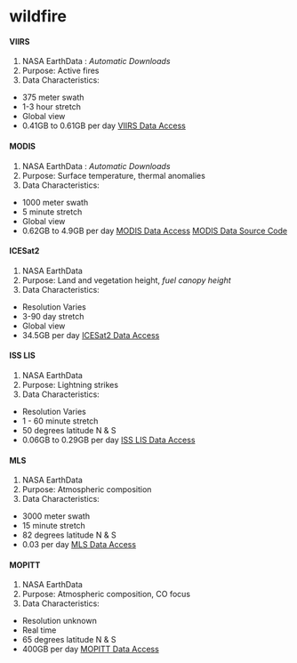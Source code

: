 # wildfire
#### **VIIRS**

1. NASA EarthData
: *Automatic Downloads*
2. Purpose: Active fires
3. Data Characteristics:
- 375 meter swath
- 1-3 hour stretch
- Global view
- 0.41GB to 0.61GB per day
[VIIRS Data Access](https://www.earthdata.nasa.gov/learn/find-data/near-real-time/viirs)

#### **MODIS**
1. NASA EarthData
: *Automatic Downloads*
2. Purpose: Surface temperature, thermal anomalies
3. Data Characteristics:
- 1000 meter swath
- 5 minute stretch
- Global view
- 0.62GB to 4.9GB per day
[MODIS Data Access](https://www.earthdata.nasa.gov/learn/find-data/near-real-time/modis)
[MODIS Data Source Code](https://github.com/nasa-gibs/worldview)

#### **ICESat2**
1. NASA EarthData
2. Purpose: Land and vegetation height, *fuel canopy height*
3. Data Characteristics:
- Resolution Varies
- 3-90 day stretch
- Global view
- 34.5GB per day
[ICESat2 Data Access](https://www.earthdata.nasa.gov/learn/find-data/near-real-time/icesat2-nrt)

#### **ISS LIS**
1. NASA EarthData
2. Purpose: Lightning strikes
3. Data Characteristics:
- Resolution Varies
- 1 - 60 minute stretch
- 50 degrees latitude N & S
- 0.06GB to 0.29GB per day
[ISS LIS Data Access](https://www.earthdata.nasa.gov/learn/find-data/near-real-time/lis)

#### **MLS**
1. NASA EarthData
2. Purpose: Atmospheric composition
3. Data Characteristics:
- 3000 meter swath
- 15 minute stretch
- 82 degrees latitude N & S
- 0.03 per day
[MLS Data Access](https://www.earthdata.nasa.gov/learn/find-data/near-real-time/mls)

#### **MOPITT**
1. NASA EarthData
2. Purpose: Atmospheric composition, CO focus
3. Data Characteristics:
- Resolution unknown
- Real time
- 65 degrees latitude N & S
- 400GB per day
[MOPITT Data Access](https://www.earthdata.nasa.gov/learn/find-data/near-real-time/mopitt)
